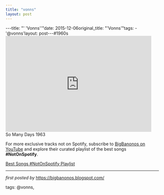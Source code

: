 ```yaml
---
title: "vonns"
layout: post
---
```

---title: "' 'Vonns''"date: 2015-12-06original_title: "'Vonns'"tags:  - '@vonns'layout: post---#1960s <br /><iframe width="95%" height="315" src="https://www.youtube.com/embed/VyiYzIYPphU?list=PLtuNtuTatqI3X01zTqiujiaUhFaK1PjKA" frameborder="0" allowfullscreen></iframe> <br />So Many Days 1963<!--Subscribe and Playlist Links--><div>    <p>For more exclusive tracks not on Spotify, subscribe to <a href="https://www.youtube.com/@BigBanonos" target="_blank">BigBanonos on YouTube</a> and explore their curated playlist of the best songs <strong>#NotOnSpotify</strong>.</p>    <p><a href="https://www.youtube.com/playlist?list=PLtuNtuTatqI0kFahUCbtbfenC_ET5O_tr" target="_blank">Best Songs #NotOnSpotify Playlist<br /></a></p></div><hr /><p><em>first posted by</em> <a href="https://bigbanonos.blogspot.com/" rel="noopener" target="_new">https://bigbanonos.blogspot.com/</a></p><p>tags: @vonns,</p>